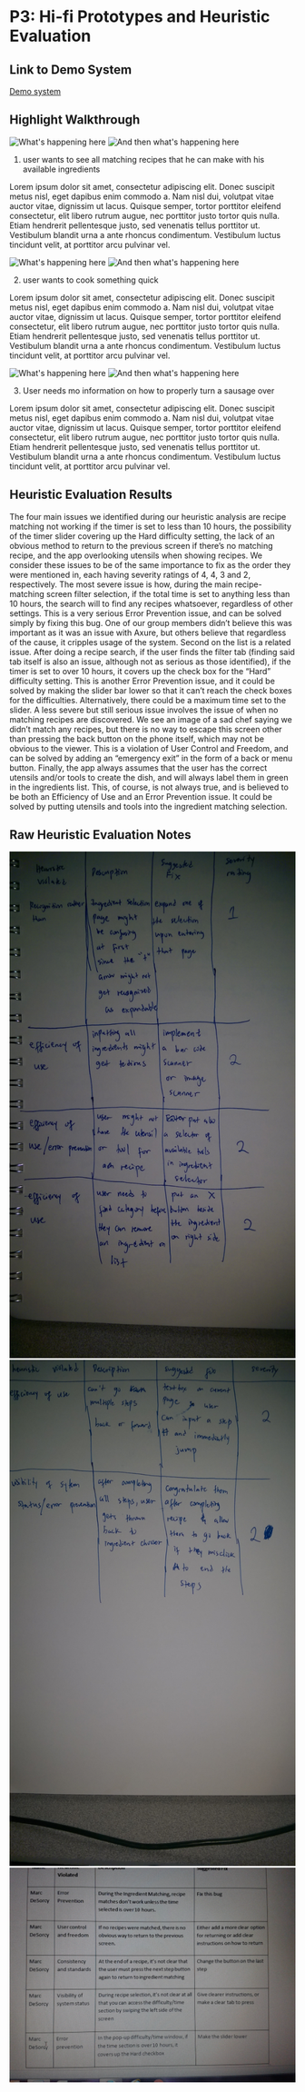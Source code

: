 # P3: Hi-fi Prototypes and Heuristic Evaluation

## Link to Demo System

[Demo system](http://77sff2.axshare.com/home.html)

## Highlight Walkthrough

![](http://lorempixel.com/550/450 "What's happening here")
![](http://lorempixel.com/550/450 "And then what's happening here")

1) user wants to see all matching recipes that he can make with his available ingredients

Lorem ipsum dolor sit amet, consectetur adipiscing elit. Donec suscipit metus nisl, eget dapibus enim commodo a. Nam nisl dui, volutpat vitae auctor vitae, dignissim ut lacus. Quisque semper, tortor porttitor eleifend consectetur, elit libero rutrum augue, nec porttitor justo tortor quis nulla. Etiam hendrerit pellentesque justo, sed venenatis tellus porttitor ut. Vestibulum blandit urna a ante rhoncus condimentum. Vestibulum luctus tincidunt velit, at porttitor arcu pulvinar vel.

![](http://lorempixel.com/550/450 "What's happening here")
![](http://lorempixel.com/550/450 "And then what's happening here")

2) user wants to cook something quick

Lorem ipsum dolor sit amet, consectetur adipiscing elit. Donec suscipit metus nisl, eget dapibus enim commodo a. Nam nisl dui, volutpat vitae auctor vitae, dignissim ut lacus. Quisque semper, tortor porttitor eleifend consectetur, elit libero rutrum augue, nec porttitor justo tortor quis nulla. Etiam hendrerit pellentesque justo, sed venenatis tellus porttitor ut. Vestibulum blandit urna a ante rhoncus condimentum. Vestibulum luctus tincidunt velit, at porttitor arcu pulvinar vel.

![](http://lorempixel.com/550/450 "What's happening here")
![](http://lorempixel.com/550/450 "And then what's happening here")

3) User needs mo information on how to properly turn a sausage over 

Lorem ipsum dolor sit amet, consectetur adipiscing elit. Donec suscipit metus nisl, eget dapibus enim commodo a. Nam nisl dui, volutpat vitae auctor vitae, dignissim ut lacus. Quisque semper, tortor porttitor eleifend consectetur, elit libero rutrum augue, nec porttitor justo tortor quis nulla. Etiam hendrerit pellentesque justo, sed venenatis tellus porttitor ut. Vestibulum blandit urna a ante rhoncus condimentum. Vestibulum luctus tincidunt velit, at porttitor arcu pulvinar vel.

## Heuristic Evaluation Results

The four main issues we identified during our heuristic analysis are recipe matching not working if the timer is set to less than 10 hours, the possibility of the timer slider covering up the Hard difficulty setting, the lack of an obvious method to return to the previous screen if there’s no matching recipe, and the app overlooking utensils when showing recipes. We consider these issues to be of the same importance to fix as the order they were mentioned in, each having severity ratings of 4, 4, 3 and 2, respectively.
The most severe issue is how, during the main recipe-matching screen filter selection, if the total time is set to anything less than 10 hours, the search will to find any recipes whatsoever, regardless of other settings. This is a very serious Error Prevention issue, and can be solved simply by fixing this bug. One of our group members didn’t believe this was important as it was an issue with Axure, but others believe that regardless of the cause, it cripples usage of the system.
Second on the list is a related issue. After doing a recipe search, if the user finds the filter tab (finding said tab itself is also an issue, although not as serious as those identified), if the timer is set to over 10 hours, it covers up the check box for the “Hard” difficulty setting. This is another Error Prevention issue, and it could be solved by making the slider bar lower so that it can’t reach the check boxes for the difficulties. Alternatively, there could be a maximum time set to the slider.
A less severe but still serious issue involves the issue of when no matching recipes are discovered. We see an image of a sad chef saying we didn’t match any recipes, but there is no way to escape this screen other than pressing the back button on the phone itself, which may not be obvious to the viewer. This is a violation of User Control and Freedom, and can be solved by adding an “emergency exit” in the form of a back or menu button.
Finally, the app always assumes that the user has the correct utensils and/or tools to create the dish, and will always label them in green in the ingredients list. This, of course, is not always true, and is believed to be both an Efficiency of Use and an Error Prevention issue. It could be solved by putting utensils and tools into the ingredient matching selection.

## Raw Heuristic Evaluation Notes

![](https://github.com/mdnpascual/481-project-template/blob/master/IMAG0149.jpg?raw=true "Raw heuristic evaluation notes")
![](https://github.com/mdnpascual/481-project-template/blob/master/IMAG0150.jpg?raw=true "More notes")
![](https://github.com/mdnpascual/481-project-template/blob/master/Heuristic%20Photo.jpg?raw=true "Even more notes")
